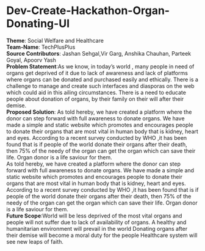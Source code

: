# Dev-Create-Hackathon-Organ-Donating-UI
**Theme**: Social Welfare and Healthcare <br>
**Team-Name**: TechPlusPlus<br>
**Source Contributors**: Jashan Sehgal,Vir Garg, Anshika Chauhan, Parteek Goyal, Apoorv Yash<br>
**Problem Statement**:As we know, in today’s world , many people in need of organs get deprived of it due to lack of awareness and lack of platforms where organs can be donated and purchased easily and ethically. There is a challenge to manage and create such interfaces and diasporas on the web which could aid in this ailing circumstances. There is a need to educate people about donation of organs, by their family on their will after their demise.<br>
**Proposed Solution**: As told hereby, we have created a platform where the donor can step forward with full awareness to donate organs. We have made a simple and static website which promotes and encourages people to donate their organs that are most vital in human body that is kidney, heart and eyes.
According to a recent survey conducted by WHO ,it has been found that is if people of the world donate their organs after their death, then 75% of the needy of the organ can get the organ which can save their life. Organ donor is a life saviour for them.<br>
As told hereby, we have created a platform where the donor can step forward with full awareness to donate organs. We have made a simple and static website which promotes and encourages people to donate their organs that are most vital in human body that is kidney, heart and eyes.
According to a recent survey conducted by WHO ,it has been found that is if people of the world donate their organs after their death, then 75% of the needy of the organ can get the organ which can save their life. Organ donor is a life saviour for them.<br>
**Future Scope**:World will be less deprived of the most vital organs and people will not suffer due to lack of availability of organs.
A healthy and humanitarian environment will prevail in the world
Donating organs after their demise will become a moral duty for the people 
Healthcare system will see new leaps of faith.






 

